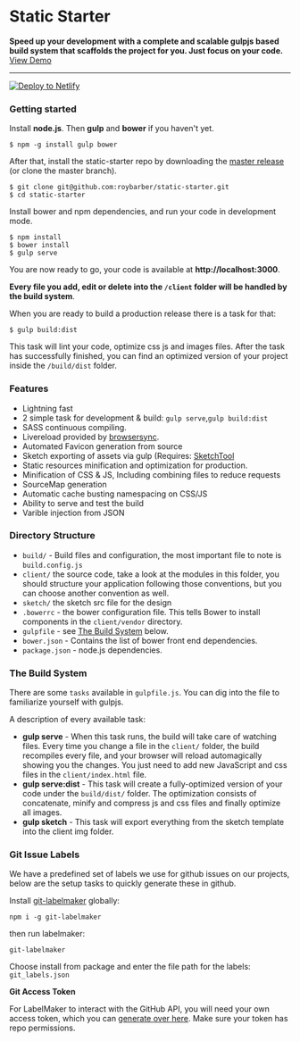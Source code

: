# Static Starter

**Speed up your development with a complete and scalable gulpjs based build system that scaffolds the project for you. Just focus on your code.**
[View Demo](http://static-starter.netlify.com/)
***

[![Deploy to Netlify](https://www.netlify.com/img/deploy/button.svg)](https://app.netlify.com/start/deploy?repository=https://github.com/roybarber/static-starter)

### Getting started

Install **node.js**. Then **gulp** and **bower** if you haven't yet.

    $ npm -g install gulp bower

After that, install the static-starter repo by downloading the [master release](https://github.com/roybarber/static-starter/archive/master.zip) (or clone the master branch).

    $ git clone git@github.com:roybarber/static-starter.git
    $ cd static-starter

Install bower and npm dependencies, and run your code in development mode.

    $ npm install
    $ bower install
    $ gulp serve

You are now ready to go, your code is available at **http://localhost:3000**.

**Every file you add, edit or delete into the `/client` folder will be handled by the build system**.

When you are ready to build a production release there is a task for that:

    $ gulp build:dist

This task will lint your code, optimize css js and images files. After the task has successfully finished, you can find an optimized version of your project inside the  `/build/dist` folder.

### Features

* Lightning fast
* 2 simple task for development & build: `gulp serve`,`gulp build:dist`
* SASS continuous compiling.
* Livereload provided by [browsersync](http://www.browsersync.io/).
* Automated Favicon generation from source
* Sketch exporting of assets via gulp (Requires: [SketchTool](https://www.sketchapp.com/tool/)
* Static resources minification and optimization for production.
* Minification of CSS & JS, Including combining files to reduce requests
* SourceMap generation
* Automatic cache busting namespacing on CSS/JS
* Ability to serve and test the build
* Varible injection from JSON

### Directory Structure

* `build/` - Build files and configuration, the most important file to note is `build.config.js`
* `client/` the source code, take a look at the modules in this folder, you should structure your application following those conventions, but you can choose another convention as well.
* `sketch/` the sketch src file for the design
* `.bowerrc` - the bower configuration file. This tells Bower to install components in the `client/vendor` directory.
* `gulpfile` - see [The Build System](#thebuildsystem) below.
* `bower.json` - Contains the list of bower front end dependencies.
* `package.json` - node.js dependencies.

### <a name="thebuildsystem"></a>The Build System

There are some `tasks` available in `gulpfile.js`. You can dig into the file to familiarize yourself with gulpjs.

A description of every available task:

* **gulp serve** - When this task runs, the build will take care of watching files. Every time you change a file in the `client/` folder, the build recompiles every file, and your browser will reload automagically showing you the changes.
You just need to add new JavaScript and css files in the `client/index.html` file.
* **gulp serve:dist** - This task will create a fully-optimized version of your code under the `build/dist/` folder. The optimization consists of concatenate, minify and compress js and css files and finally optimize all images.
* **gulp sketch** - This task will export everything from the sketch template into the client img folder. 

### Git Issue Labels
We have a predefined set of labels we use for github issues on our projects, below are the setup tasks to quickly generate these in github.

Install [git-labelmaker](https://github.com/himynameisdave/git-labelmaker) globally:

    npm i -g git-labelmaker

then run labelmaker:

    git-labelmaker

Choose install from package and enter the file path for the labels: `git_labels.json`

**Git Access Token**

For LabelMaker to interact with the GitHub API, you will need your own access token, which you can [generate over here](https://github.com/settings/tokens). Make sure your token has repo permissions.
